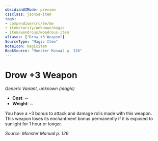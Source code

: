 ```yaml
---
obsidianUIMode: preview
cssclass: json5e-item
tags:
- compendium/src/5e/mm
- item/rarity/unknown/magic
- item/wondrous/wondrous-item
aliases: ["Drow +3 Weapon"]
SourceType: "Magic Item"
NoteIcon: magicitem
BookSource: "Monster Manual p. 126"
---
```

# Drow +3 Weapon
*Generic Variant, unknown (magic)*  

- **Cost**: ⏤
- **Weight**: ⏤

You have a +3 bonus to attack and damage rolls made with this weapon. This weapon loses its enchantment bonus permanently if it is exposed to sunlight for 1 hour or longer.

*Source: Monster Manual p. 126*